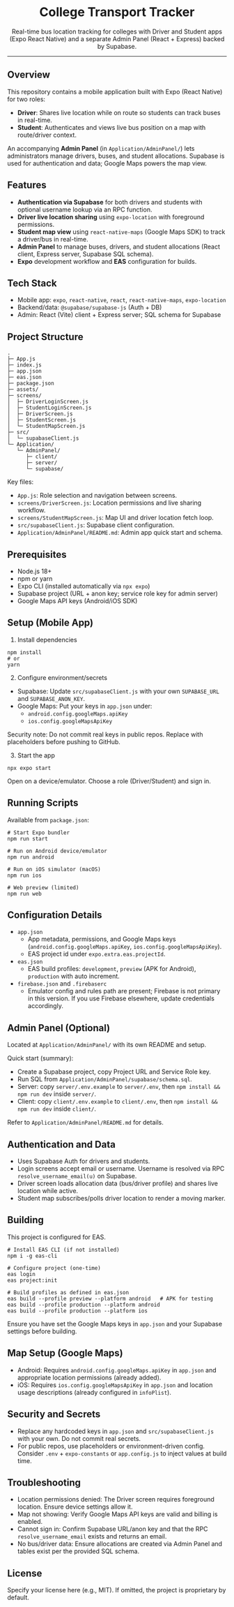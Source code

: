 <div align="center">

# College Transport Tracker

Real-time bus location tracking for colleges with Driver and Student apps (Expo React Native) and a separate Admin Panel (React + Express) backed by Supabase.

</div>

---

## Overview

This repository contains a mobile application built with Expo (React Native) for two roles:

- **Driver**: Shares live location while on route so students can track buses in real-time.
- **Student**: Authenticates and views live bus position on a map with route/driver context.

An accompanying **Admin Panel** (in `Application/AdminPanel/`) lets administrators manage drivers, buses, and student allocations. Supabase is used for authentication and data; Google Maps powers the map view.

## Features

- **Authentication via Supabase** for both drivers and students with optional username lookup via an RPC function.
- **Driver live location sharing** using `expo-location` with foreground permissions.
- **Student map view** using `react-native-maps` (Google Maps SDK) to track a driver/bus in real-time.
- **Admin Panel** to manage buses, drivers, and student allocations (React client, Express server, Supabase SQL schema).
- **Expo** development workflow and **EAS** configuration for builds.

## Tech Stack

- Mobile app: `expo`, `react-native`, `react`, `react-native-maps`, `expo-location`
- Backend/data: `@supabase/supabase-js` (Auth + DB)
- Admin: React (Vite) client + Express server; SQL schema for Supabase

## Project Structure

```
.
├─ App.js
├─ index.js
├─ app.json
├─ eas.json
├─ package.json
├─ assets/
├─ screens/
│  ├─ DriverLoginScreen.js
│  ├─ StudentLoginScreen.js
│  ├─ DriverScreen.js
│  ├─ StudentScreen.js
│  └─ StudentMapScreen.js
├─ src/
│  └─ supabaseClient.js
└─ Application/
   └─ AdminPanel/
      ├─ client/
      ├─ server/
      └─ supabase/
```

Key files:

- `App.js`: Role selection and navigation between screens.
- `screens/DriverScreen.js`: Location permissions and live sharing workflow.
- `screens/StudentMapScreen.js`: Map UI and driver location fetch loop.
- `src/supabaseClient.js`: Supabase client configuration.
- `Application/AdminPanel/README.md`: Admin app quick start and schema.

## Prerequisites

- Node.js 18+
- npm or yarn
- Expo CLI (installed automatically via `npx expo`)
- Supabase project (URL + anon key; service role key for admin server)
- Google Maps API keys (Android/iOS SDK)

## Setup (Mobile App)

1) Install dependencies

```
npm install
# or
yarn
```

2) Configure environment/secrets

- Supabase: Update `src/supabaseClient.js` with your own `SUPABASE_URL` and `SUPABASE_ANON_KEY`.
- Google Maps: Put your keys in `app.json` under:
  - `android.config.googleMaps.apiKey`
  - `ios.config.googleMapsApiKey`

Security note: Do not commit real keys in public repos. Replace with placeholders before pushing to GitHub.

3) Start the app

```
npx expo start
```

Open on a device/emulator. Choose a role (Driver/Student) and sign in.

## Running Scripts

Available from `package.json`:

```
# Start Expo bundler
npm run start

# Run on Android device/emulator
npm run android

# Run on iOS simulator (macOS)
npm run ios

# Web preview (limited)
npm run web
```

## Configuration Details

- `app.json`
  - App metadata, permissions, and Google Maps keys (`android.config.googleMaps.apiKey`, `ios.config.googleMapsApiKey`).
  - EAS project id under `expo.extra.eas.projectId`.
- `eas.json`
  - EAS build profiles: `development`, `preview` (APK for Android), `production` with auto increment.
- `firebase.json` and `.firebaserc`
  - Emulator config and rules path are present; Firebase is not primary in this version. If you use Firebase elsewhere, update credentials accordingly.

## Admin Panel (Optional)

Located at `Application/AdminPanel/` with its own README and setup.

Quick start (summary):

- Create a Supabase project, copy Project URL and Service Role key.
- Run SQL from `Application/AdminPanel/supabase/schema.sql`.
- Server: copy `server/.env.example` to `server/.env`, then `npm install && npm run dev` inside `server/`.
- Client: copy `client/.env.example` to `client/.env`, then `npm install && npm run dev` inside `client/`.

Refer to `Application/AdminPanel/README.md` for details.

## Authentication and Data

- Uses Supabase Auth for drivers and students.
- Login screens accept email or username. Username is resolved via RPC `resolve_username_email(u)` on Supabase.
- Driver screen loads allocation data (bus/driver profile) and shares live location while active.
- Student map subscribes/polls driver location to render a moving marker.

## Building

This project is configured for EAS.

```
# Install EAS CLI (if not installed)
npm i -g eas-cli

# Configure project (one-time)
eas login
eas project:init

# Build profiles as defined in eas.json
eas build --profile preview --platform android   # APK for testing
eas build --profile production --platform android
eas build --profile production --platform ios
```

Ensure you have set the Google Maps keys in `app.json` and your Supabase settings before building.

## Map Setup (Google Maps)

- Android: Requires `android.config.googleMaps.apiKey` in `app.json` and appropriate location permissions (already added).
- iOS: Requires `ios.config.googleMapsApiKey` in `app.json` and location usage descriptions (already configured in `infoPlist`).

## Security and Secrets

- Replace any hardcoded keys in `app.json` and `src/supabaseClient.js` with your own. Do not commit real secrets.
- For public repos, use placeholders or environment-driven config. Consider `.env` + `expo-constants` or `app.config.js` to inject values at build time.

## Troubleshooting

- Location permissions denied: The Driver screen requires foreground location. Ensure device settings allow it.
- Map not showing: Verify Google Maps API keys are valid and billing is enabled.
- Cannot sign in: Confirm Supabase URL/anon key and that the RPC `resolve_username_email` exists and returns an email.
- No bus/driver data: Ensure allocations are created via Admin Panel and tables exist per the provided SQL schema.

## License

Specify your license here (e.g., MIT). If omitted, the project is proprietary by default.
